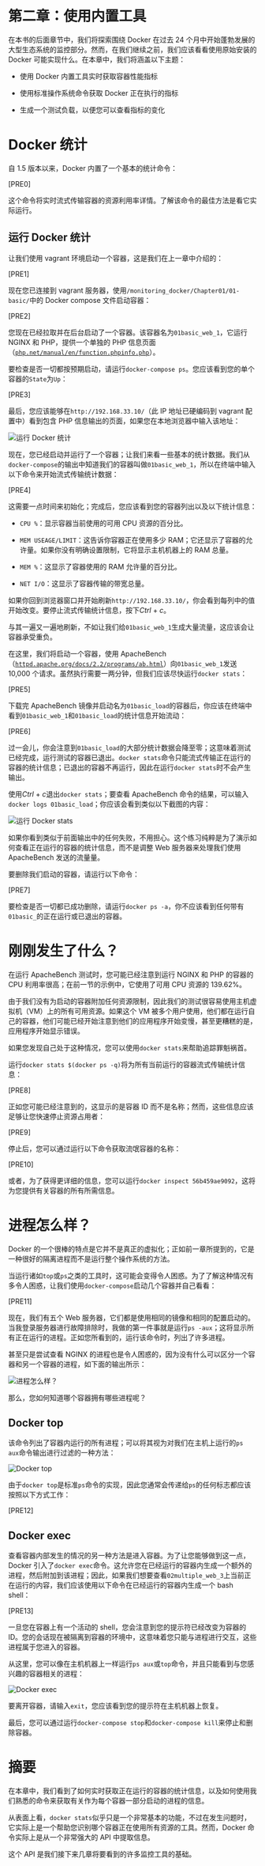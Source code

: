 # 第二章：使用内置工具

在本书的后面章节中，我们将探索围绕 Docker 在过去 24 个月中开始蓬勃发展的大型生态系统的监控部分。然而，在我们继续之前，我们应该看看使用原始安装的 Docker 可能实现什么。在本章中，我们将涵盖以下主题：

+   使用 Docker 内置工具实时获取容器性能指标

+   使用标准操作系统命令获取 Docker 正在执行的指标

+   生成一个测试负载，以便您可以查看指标的变化

# Docker 统计

自 1.5 版本以来，Docker 内置了一个基本的统计命令：

[PRE0]

这个命令将实时流式传输容器的资源利用率详情。了解该命令的最佳方法是看它实际运行。

## 运行 Docker 统计

让我们使用 vagrant 环境启动一个容器，这是我们在上一章中介绍的：

[PRE1]

现在您已连接到 vagrant 服务器，使用`/monitoring_docker/Chapter01/01-basic/`中的 Docker compose 文件启动容器：

[PRE2]

您现在已经拉取并在后台启动了一个容器。该容器名为`01basic_web_1`，它运行 NGINX 和 PHP，提供一个单独的 PHP 信息页面（[`php.net/manual/en/function.phpinfo.php`](http://php.net/manual/en/function.phpinfo.php)）。

要检查是否一切都按预期启动，请运行`docker-compose ps`。您应该看到您的单个容器的`State`为`Up`：

[PRE3]

最后，您应该能够在`http://192.168.33.10/`（此 IP 地址已硬编码到 vagrant 配置中）看到包含 PHP 信息输出的页面，如果您在本地浏览器中输入该地址：

![运行 Docker 统计](img/00010.jpeg)

现在，您已经启动并运行了一个容器；让我们来看一些基本的统计数据。我们从`docker-compose`的输出中知道我们的容器叫做`01basic_web_1`，所以在终端中输入以下命令来开始流式传输统计数据：

[PRE4]

这需要一点时间来初始化；完成后，您应该看到您的容器列出以及以下统计信息：

+   `CPU %`：显示容器当前使用的可用 CPU 资源的百分比。

+   `MEM USEAGE/LIMIT`：这告诉你容器正在使用多少 RAM；它还显示了容器的允许量。如果你没有明确设置限制，它将显示主机机器上的 RAM 总量。

+   `MEM %`：这显示了容器使用的 RAM 允许量的百分比。

+   `NET I/O`：这显示了容器传输的带宽总量。

如果你回到浏览器窗口并开始刷新`http://192.168.33.10/`，你会看到每列中的值开始改变。要停止流式传输统计信息，按下*Ctrl* + *c*。

与其一遍又一遍地刷新，不如让我们给`01basic_web_1`生成大量流量，这应该会让容器承受重负。

在这里，我们将启动一个容器，使用 ApacheBench（[`httpd.apache.org/docs/2.2/programs/ab.html`](https://httpd.apache.org/docs/2.2/programs/ab.html)）向`01basic_web_1`发送 10,000 个请求。虽然执行需要一两分钟，但我们应该尽快运行`docker stats`：

[PRE5]

下载完 ApacheBench 镜像并启动名为`01basic_load`的容器后，你应该在终端中看到`01basic_web_1`和`01basic_load`的统计信息开始流动：

[PRE6]

过一会儿，你会注意到`01basic_load`的大部分统计数据会降至零；这意味着测试已经完成，运行测试的容器已退出。`docker stats`命令只能流式传输正在运行的容器的统计信息；已退出的容器不再运行，因此在运行`docker stats`时不会产生输出。

使用*Ctrl* + *c*退出`docker stats`；要查看 ApacheBench 命令的结果，可以输入`docker logs 01basic_load`；你应该会看到类似以下截图的内容：

![运行 Docker stats](img/00011.jpeg)

如果你看到类似于前面输出中的任何失败，不用担心。这个练习纯粹是为了演示如何查看正在运行的容器的统计信息，而不是调整 Web 服务器来处理我们使用 ApacheBench 发送的流量量。

要删除我们启动的容器，请运行以下命令：

[PRE7]

要检查是否一切都已成功删除，请运行`docker ps -a`，你不应该看到任何带有`01basic_`的正在运行或已退出的容器。

# 刚刚发生了什么？

在运行 ApacheBench 测试时，您可能已经注意到运行 NGINX 和 PHP 的容器的 CPU 利用率很高；在前一节的示例中，它使用了可用 CPU 资源的 139.62%。

由于我们没有为启动的容器附加任何资源限制，因此我们的测试很容易使用主机虚拟机（VM）上的所有可用资源。如果这个 VM 被多个用户使用，他们都在运行自己的容器，他们可能已经开始注意到他们的应用程序开始变慢，甚至更糟糕的是，应用程序开始显示错误。

如果您发现自己处于这种情况，您可以使用`docker stats`来帮助追踪罪魁祸首。

运行`docker stats $(docker ps -q)`将为所有当前运行的容器流式传输统计信息：

[PRE8]

正如您可能已经注意到的，这显示的是容器 ID 而不是名称；然而，这些信息应该足够让您快速停止资源占用者：

[PRE9]

停止后，您可以通过运行以下命令获取流氓容器的名称：

[PRE10]

或者，为了获得更详细的信息，您可以运行`docker inspect 56b459ae9092`，这将为您提供有关容器的所有所需信息。

# 进程怎么样？

Docker 的一个很棒的特点是它并不是真正的虚拟化；正如前一章所提到的，它是一种很好的隔离进程而不是运行整个操作系统的方法。

当运行诸如`top`或`ps`之类的工具时，这可能会变得令人困惑。为了了解这种情况有多令人困惑，让我们使用`docker-compose`启动几个容器并自己看看：

[PRE11]

现在，我们有五个 Web 服务器，它们都是使用相同的镜像和相同的配置启动的。当我登录服务器进行故障排除时，我做的第一件事就是运行`ps -aux`；这将显示所有正在运行的进程。正如您所看到的，运行该命令时，列出了许多进程。

甚至只是尝试查看 NGINX 的进程也是令人困惑的，因为没有什么可以区分一个容器和另一个容器的进程，如下面的输出所示：

![进程怎么样？](img/00012.jpeg)

那么，您如何知道哪个容器拥有哪些进程呢？

## Docker top

该命令列出了容器内运行的所有进程；可以将其视为对我们在主机上运行的`ps aux`命令输出进行过滤的一种方法：

![Docker top](img/00013.jpeg)

由于`docker top`是标准`ps`命令的实现，因此您通常会传递给`ps`的任何标志都应该按照以下方式工作：

[PRE12]

## Docker exec

查看容器内部发生的情况的另一种方法是进入容器。为了让您能够做到这一点，Docker 引入了`docker exec`命令。这允许您在已经运行的容器内生成一个额外的进程，然后附加到该进程；因此，如果我们想要查看`02multiple_web_3`上当前正在运行的内容，我们应该使用以下命令在已经运行的容器内生成一个 bash shell：

[PRE13]

一旦您在容器上有一个活动的 shell，您会注意到您的提示符已经改变为容器的 ID。您的会话现在被隔离到容器的环境中，这意味着您只能与进程进行交互，这些进程属于您进入的容器。

从这里，您可以像在主机机器上一样运行`ps aux`或`top`命令，并且只能看到与您感兴趣的容器相关的进程：

![Docker exec](img/00014.jpeg)

要离开容器，请输入`exit`，您应该看到您的提示符在主机机器上恢复。

最后，您可以通过运行`docker-compose stop`和`docker-compose kill`来停止和删除容器。

# 摘要

在本章中，我们看到了如何实时获取正在运行的容器的统计信息，以及如何使用我们熟悉的命令来获取有关作为每个容器一部分启动的进程的信息。

从表面上看，`docker stats`似乎只是一个非常基本的功能，不过在发生问题时，它实际上是一个帮助您识别哪个容器正在使用所有资源的工具。然而，Docker 命令实际上是从一个非常强大的 API 中提取信息。

这个 API 是我们接下来几章将要看到的许多监控工具的基础。
